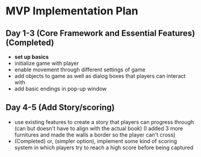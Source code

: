 # MVP Implementation Plan

## Day 1-3 (Core Framework and Essential Features) (Completed)
- **set up basics**
- initialize game with player
- enable movement through different settings of game
- add objects to game as well as dialog boxes that players can interact with
- add basic endings in pop-up window

## Day 4-5 (Add Story/scoring)
- use existing features to create a story that players can progress through (can but doesn't have to align with the actual book) (I added 3 more furnitures and made the walls a border so the player can't cross)
- (Completed) or, (simpler option), implement some kind of scoring system in which players try to reach a high score before being captured 

